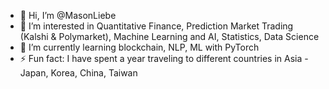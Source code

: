 - 👋 Hi, I’m @MasonLiebe
- 👀 I’m interested in Quantitative Finance, Prediction Market Trading (Kalshi & Polymarket), Machine Learning and AI, Statistics, Data Science
- 🌱 I’m currently learning blockchain, NLP, ML with PyTorch
- ⚡ Fun fact: I have spent a year traveling to different countries in Asia - Japan, Korea, China, Taiwan

<!---
MasonLiebe/MasonLiebe is a ✨ special ✨ repository because its `README.md` (this file) appears on your GitHub profile.
You can click the Preview link to take a look at your changes.
--->
